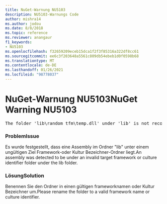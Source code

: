```yaml
---
title: NuGet-Warnung NU5103
description: NU5103-Warnungs Code
author: mishra14
ms.author: jodou
ms.date: 8/8/2018
ms.topic: reference
ms.reviewer: anangaur
f1_keywords:
- NU5103
ms.openlocfilehash: f32659209eceb15dca1f2f3f85316a322df8cc61
ms.sourcegitcommit: ee6c3f203648a5561c809db54ebeb1d0f0598b68
ms.translationtype: MT
ms.contentlocale: de-DE
ms.lasthandoff: 01/26/2021
ms.locfileid: "98778037"
---
```

# <a name="nuget-warning-nu5103"></a><span data-ttu-id="44599-103">NuGet-Warnung NU5103</span><span class="sxs-lookup"><span data-stu-id="44599-103">NuGet Warning NU5103</span></span>
<pre>The folder 'lib\random_tfm\temp.dll' under 'lib' is not recognized as a valid framework name or a supported culture identifier. Rename it to a valid framework name or culture identifier.</pre>

### <a name="issue"></a><span data-ttu-id="44599-104">Problem</span><span class="sxs-lookup"><span data-stu-id="44599-104">Issue</span></span>

<span data-ttu-id="44599-105">Es wurde festgestellt, dass eine Assembly im Ordner "lib" unter einem ungültigen Ziel Framework-oder Kultur Bezeichner-Ordner liegt.</span><span class="sxs-lookup"><span data-stu-id="44599-105">An assembly was detected to be under an invalid target framework or culture identifier folder under the lib folder.</span></span>


### <a name="solution"></a><span data-ttu-id="44599-106">Lösung</span><span class="sxs-lookup"><span data-stu-id="44599-106">Solution</span></span>

<span data-ttu-id="44599-107">Benennen Sie den Ordner in einen gültigen frameworknamen oder Kultur Bezeichner um.</span><span class="sxs-lookup"><span data-stu-id="44599-107">Please rename the folder to a valid framework name or culture identifier.</span></span>

